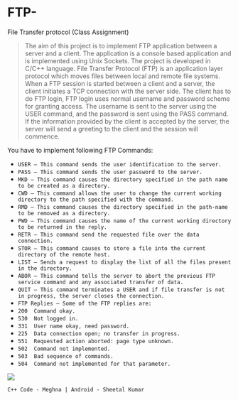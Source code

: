 # FTP-
File Transfer protocol (Class Assignment)

> The aim of this project is to implement FTP application between a server and a client. The application is a console based application and is implemented using Unix Sockets. The project is developed in C/C++ language. File Transfer Protocol (FTP) is an application layer protocol which moves files between local and remote file systems. When a FTP session is started between a client and a server, the client initiates a TCP connection with the server side. The client has to do FTP login, FTP login uses normal username and password scheme for granting access. The username is sent to the server using the USER command, and the password is sent using the PASS command. If the information provided by the client is accepted by the server, the server will send a greeting to the client and the session will commence. 



You have to implement following FTP Commands:

* `USER – This command sends the user identification to the server.`
* `PASS – This command sends the user password to the server.`
* `MKD – This command causes the directory specified in the path name to be created as a directory.`
* `CWD – This command allows the user to change the current working directory to the path specified with the command.`
* `RMD – This command causes the directory specified in the path-name to be removed as a directory.`
* `PWD – This command causes the name of the current working directory to be returned in the reply.`
* `RETR – This command send the requested file over the data connection.`
* `STOR – This command causes to store a file into the current directory of the remote host.`
* `LIST – Sends a request to display the list of all the files present in the directory.`
* `ABOR – This command tells the server to abort the previous FTP service command and any associated transfer of data.`
* `QUIT – This command terminates a USER and if file transfer is not in progress, the server closes the connection.`
* `FTP Replies – Some of the FTP replies are:`
* `200	Command okay.`
* `530 	Not logged in.`
* `331 	User name okay, need password.`
* `225 	Data connection open; no transfer in progress.`
* `551 	Requested action aborted: page type unknown.`
* `502 	Command not implemented.`
* `503 	Bad sequence of commands.`
* `504 	Command not implemented for that parameter.`

![](https://github.com/ksheetal/FTP-/blob/master/Web%201920%20%E2%80%93%201.png)




`C++ Code - Meghna |
Android - Sheetal Kumar`
